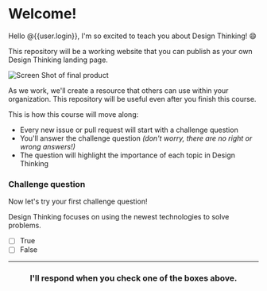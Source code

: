 # Welcome!

Hello @{{user.login}}, I'm so excited to teach you about Design Thinking! 😄

This repository will be a working website that you can publish as your own Design Thinking landing page.

![Screen Shot of final product](https://user-images.githubusercontent.com/57373296/75124677-d2c1b680-567e-11ea-9b72-bbce6099ea95.PNG)

As we work, we'll create a resource that others can use within your organization. This repository will be useful even after you finish this course.

This is how this course will move along:

- Every new issue or pull request will start with a challenge question
- You'll answer the challenge question _(don't worry, there are no right or wrong answers!)_
- The question will highlight the importance of each topic in Design Thinking



### Challenge question
Now let's try your first challenge question!

Design Thinking focuses on using the newest technologies to solve problems.

- [ ] True
- [ ] False

<hr>
<h3 align="center">I'll respond when you check one of the boxes above.</h3>
